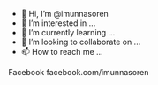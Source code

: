 - 👋 Hi, I’m @imunnasoren
- 👀 I’m interested in ...
- 🌱 I’m currently learning ...
- 💞️ I’m looking to collaborate on ...
- 📫 How to reach me ...

Facebook facebook.com/imunnasoren
<!---
imunnasoren/imunnasoren is a ✨ special ✨ repository because its `README.md` (this file) appears on your GitHub profile.
You can click the Preview link to take a look at your changes.
--->
